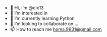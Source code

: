- 👋 Hi, I’m @dlx13
- 👀 I’m interested in 
- 🌱 I’m currently learning Python
- 💞️ I’m looking to collaborate on ...
- 📫 How to reach me homa.9931@gmail.com

<!---
dlx13/dlx13 is a ✨ special ✨ repository because its `README.md` (this file) appears on your GitHub profile.
You can click the Preview link to take a look at your changes.
--->
